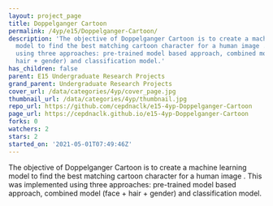 ```yaml
---
layout: project_page
title: Doppelganger Cartoon
permalink: /4yp/e15/Doppelganger-Cartoon/
description: 'The objective of Doppelganger Cartoon is to create a machine learning
  model to find the best matching cartoon character for a human image . This was implemented
  using three approaches: pre-trained model based approach, combined model (face +
  hair + gender) and classification model.'
has_children: false
parent: E15 Undergraduate Research Projects
grand_parent: Undergraduate Research Projects
cover_url: /data/categories/4yp/cover_page.jpg
thumbnail_url: /data/categories/4yp/thumbnail.jpg
repo_url: https://github.com/cepdnaclk/e15-4yp-Doppelganger-Cartoon
page_url: https://cepdnaclk.github.io/e15-4yp-Doppelganger-Cartoon
forks: 0
watchers: 2
stars: 2
started_on: '2021-05-01T07:49:46Z'
---
```


The objective of Doppelganger Cartoon is to create a machine learning model to find the best matching cartoon character for a human image . This was implemented using three approaches: pre-trained model based approach, combined model (face + hair + gender) and classification model.
